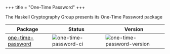 +++
title = "One-Time Password"
+++

The Haskell Cryptography Group presents its One-Time Password package

| Package                          | Status               | Version                  |
|----------------------------------|----------------------|--------------------------|
| [one-time-password][one-time-password]           | ![one-time-password-ci]      | ![one-time-password-version]     |


[one-time-password]: https://github.com/haskell-cryptography/one-time-password/tree/main/one-time-password
[one-time-password-ci]: https://github.com/haskell-cryptography/one-time-password/actions/workflows/one-time-password.yml/badge.svg
[one-time-password-version]: https://img.shields.io/hackage/v/one-time-password.svg
